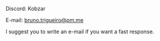 Discord: Kobzar

E-mail: bruno.trigueiro@pm.me

I suggest you to write an e-mail if you want a fast response.
